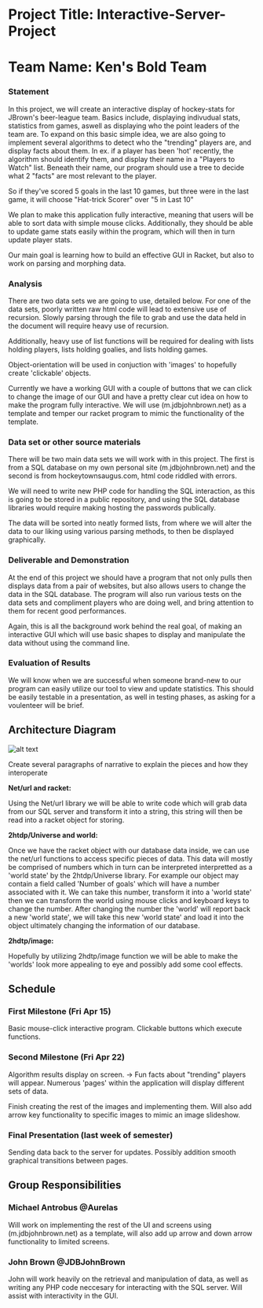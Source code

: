 
# Project Title: Interactive-Server-Project
# Team Name: Ken's Bold Team

### Statement
In this project, we will create an interactive display of hockey-stats for JBrown's beer-league team. 
Basics include, displaying indivudual stats, statistics from games, aswell as displaying who the point leaders of the team are.
To expand on this basic simple idea, we are also going to implement several algorithms to detect who the "trending" players are, and display facts about them.
In ex. if a player has been 'hot' recently, the algorithm should identify them, and display their name in a "Players to Watch" list. Beneath their name, our program should use a tree to decide what 2 "facts" are most relevant to the player.

So if they've scored 5 goals in the last 10 games, but three were in the last game, it will choose "Hat-trick Scorer" over "5 in Last 10"

We plan to make this application fully interactive, meaning that users will be able to sort data with simple mouse clicks.
Additionally, they should be able to update game stats easily within the program, which will then in turn update player stats.

Our main goal is learning how to build an effective GUI in Racket, but also to work on parsing and morphing data.

### Analysis
There are two data sets we are going to use, detailed below.
For one of the data sets, poorly written raw html code will lead to extensive use of recursion. Slowly parsing through the file to grab and use the data held in the document will require heavy use of recursion.

Additionally, heavy use of list functions will be required for dealing with lists holding players, lists holding goalies, and lists holding games.

Object-orientation will be used in conjuction with 'images' to hopefully create 'clickable' objects.

Currently we have a working GUI with a couple of buttons that we can click to change the image of our GUI and have a pretty clear cut idea on how to make the program fully interactive. We will use (m.jdbjohnbrown.net) as a template and temper our racket program to mimic the functionality of the template. 


### Data set or other source materials
There will be two main data sets we will work with in this project. The first is from a SQL database on my own personal site (m.jdbjohnbrown.net) and the second is from hockeytownsaugus.com, html code riddled with errors.

We will need to write new PHP code for handling the SQL interaction, as this is going to be stored in a public repository, and using the SQL database libraries would require making hosting the passwords publically.

The data will be sorted into neatly formed lists, from where we will alter the data to our liking using various parsing methods, to then be displayed graphically.  


### Deliverable and Demonstration
At the end of this project we should have a program that not only pulls then displays data from a pair of websites, but also allows users to change the data in the SQL database. The program will also run various tests on the data sets and compliment players who are doing well, and bring attention to them for recent good performances.

Again, this is all the background work behind the real goal, of making an interactive GUI which will use basic shapes to display and manipulate the data without using the command line.

### Evaluation of Results
We will know when we are successful when someone brand-new to our program can easily utilize our tool to view and update statistics.
This should be easily testable in a presentation, as well in testing phases, as asking for a voulenteer will be brief.

## Architecture Diagram

![alt text](https://raw.githubusercontent.com/oplS16projects/Interactive-Server-Project/master/OPL%20Architecture%20interactive%20server.png)

Create several paragraphs of narrative to explain the pieces and how they interoperate

**Net/url and racket:**

Using the Net/url library we will be able to write code which will grab data from our SQL server and transform it into a string, this string will then be read into a racket object for storing.

**2htdp/Universe and world:**

Once we have the racket object with our database data inside, we can use the net/url functions to access specific pieces of data. This data will mostly be comprised of numbers which in turn can be interpreted interpretted as a 'world state' by the 2htdp/Universe library. For example our object may contain a field called 'Number of goals' which will have a number associated with it. We can take this number, transform it into a 'world state' then we can transform the world using mouse clicks and keyboard keys to change the number. After changing the number the 'world' will report back a new 'world state', we will take this new 'world state' and load it into the object ultimately changing the information of our database.

**2hdtp/image:**

Hopefully by utilizing 2hdtp/image function we will be able to make the 'worlds' look more appealing to eye and possibly add some cool effects.


## Schedule

### First Milestone (Fri Apr 15)
Basic mouse-click interactive program. Clickable buttons which execute functions.

### Second Milestone (Fri Apr 22)
Algorithm results display on screen. -> Fun facts about "trending" players will appear.
Numerous 'pages' within the application will display different sets of data.

Finish creating the rest of the images and implementing them. Will also add arrow key functionality to specific images to mimic an image slideshow.

### Final Presentation (last week of semester)
Sending data back to the server for updates.
Possibly addition smooth graphical transitions between pages.

## Group Responsibilities

### Michael Antrobus @Aurelas
Will work on implementing the rest of the UI and screens using (m.jdbjohnbrown.net) as a template, will also add up arrow
and down arrow functionality to limited screens.

### John Brown @JDBJohnBrown
John will work heavily on the retrieval and manipulation of data, as well as writing any PHP code neccesary for interacting with the SQL server.   Will assist with interactivity in the GUI.

